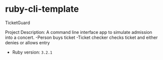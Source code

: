 # ruby-cli-template

TicketGuard

Project Description:
A command line interface app to simulate admission into a concert.
-Person buys ticket
-Ticket checker checks ticket and either denies or allows entry

- Ruby version: `3.2.1`
